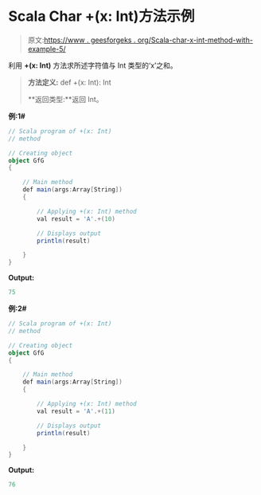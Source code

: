 # Scala Char +(x: Int)方法示例

> 原文:[https://www . geesforgeks . org/Scala-char-x-int-method-with-example-5/](https://www.geeksforgeeks.org/scala-char-x-int-method-with-example-5/)

利用 **+(x: Int)** 方法求所述字符值与 Int 类型的‘x’之和。

> **方法定义:** def +(x: Int): Int
> 
> **返回类型:**返回 Int。

**例:1#**

```scala
// Scala program of +(x: Int)
// method

// Creating object
object GfG
{ 

    // Main method
    def main(args:Array[String])
    {

        // Applying +(x: Int) method 
        val result = 'A'.+(10)

        // Displays output
        println(result)

    }
} 
```

**Output:**

```scala
75

```

**例:2#**

```scala
// Scala program of +(x: Int)
// method

// Creating object
object GfG
{ 

    // Main method
    def main(args:Array[String])
    {

        // Applying +(x: Int) method
        val result = 'A'.+(11)

        // Displays output
        println(result)

    }
} 
```

**Output:**

```scala
76

```
